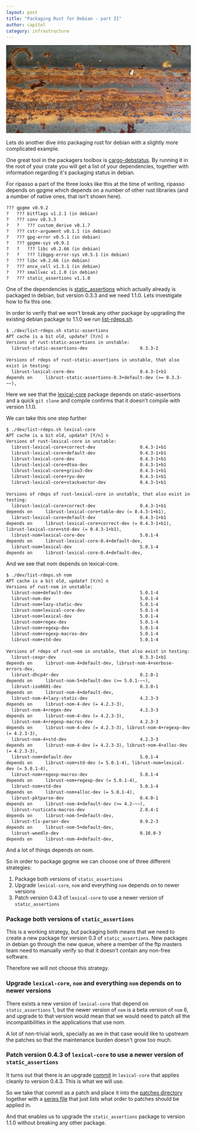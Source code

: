 ```yaml
---
layout: post
title: "Packaging Rust for Debian - part II"
author: capitol
category: infrastructure
---
```

![rusty-steel](/images/stainless_steel_iron_metal_rusty_weathered.jpeg)

Lets do another dive into packaging rust for debian with a slightly more complicated example.

One great tool in the packagers toolbox is [cargo-debstatus](https://crates.io/crates/cargo-debstatus).
By running it in the root of your crate you will get a list of your dependencies, together
with information regarding it's packaging status in debian.

For ripasso a part of the three looks like this at the time of writing, ripasso depends on gpgme
which depends on a number of other rust libraries (and a number of native ones, that isn't shown here).
```
??? gpgme v0.9.2
?   ??? bitflags v1.2.1 (in debian)
?   ??? conv v0.3.3
?   ?   ??? custom_derive v0.1.7
?   ??? cstr-argument v0.1.1 (in debian)
?   ??? gpg-error v0.5.1 (in debian)
?   ??? gpgme-sys v0.9.1
?   ?   ??? libc v0.2.66 (in debian)
?   ?   ??? libgpg-error-sys v0.5.1 (in debian)
?   ??? libc v0.2.66 (in debian)
?   ??? once_cell v1.3.1 (in debian)
?   ??? smallvec v1.1.0 (in debian)
?   ??? static_assertions v1.1.0

```

One of the dependencies is [static_assertions](https://crates.io/crates/static_assertions) which
actually already is packaged in debian, but version 0.3.3 and we need 1.1.0. Lets investigate how
to fix this one.

In order to verify that we won't break any other package by upgrading the existing debian package
to 1.1.0 we run [list-rdeps.sh](https://salsa.debian.org/rust-team/debcargo-conf/-/blob/master/dev/list-rdeps.sh).

```
$ ./dev/list-rdeps.sh static-assertions
APT cache is a bit old, update? [Y/n] n
Versions of rust-static-assertions in unstable:
  librust-static-assertions-dev                    0.3.3-2

Versions of rdeps of rust-static-assertions in unstable, that also exist in testing:
  librust-lexical-core-dev                         0.4.3-1+b1       depends on     librust-static-assertions-0.3+default-dev (>= 0.3.3-~~),
```

Here we see that the [lexical-core](https://crates.io/crates/lexical-core) package depends on static-assertions
and a quick `git clone` and compile confirms that it doesn't compile with version 1.1.0.

We can take this one step further

```
$ ./dev/list-rdeps.sh lexical-core
APT cache is a bit old, update? [Y/n] n
Versions of rust-lexical-core in unstable:
  librust-lexical-core+correct-dev                 0.4.3-1+b1
  librust-lexical-core+default-dev                 0.4.3-1+b1
  librust-lexical-core-dev                         0.4.3-1+b1
  librust-lexical-core+dtoa-dev                    0.4.3-1+b1
  librust-lexical-core+grisu3-dev                  0.4.3-1+b1
  librust-lexical-core+ryu-dev                     0.4.3-1+b1
  librust-lexical-core+stackvector-dev             0.4.3-1+b1

Versions of rdeps of rust-lexical-core in unstable, that also exist in testing:
  librust-lexical-core+correct-dev                 0.4.3-1+b1       depends on     librust-lexical-core+table-dev (= 0.4.3-1+b1),
  librust-lexical-core+default-dev                 0.4.3-1+b1       depends on     librust-lexical-core+correct-dev (= 0.4.3-1+b1), librust-lexical-core+std-dev (= 0.4.3-1+b1),
  librust-nom+lexical-core-dev                     5.0.1-4          depends on     librust-lexical-core-0.4+default-dev,
  librust-nom+lexical-dev                          5.0.1-4          depends on     librust-lexical-core-0.4+default-dev,
```

And we see that nom depends on lexical-core.

```
$ ./dev/list-rdeps.sh nom
APT cache is a bit old, update? [Y/n] n
Versions of rust-nom in unstable:
  librust-nom+default-dev                          5.0.1-4
  librust-nom-dev                                  5.0.1-4
  librust-nom+lazy-static-dev                      5.0.1-4
  librust-nom+lexical-core-dev                     5.0.1-4
  librust-nom+lexical-dev                          5.0.1-4
  librust-nom+regex-dev                            5.0.1-4
  librust-nom+regexp-dev                           5.0.1-4
  librust-nom+regexp-macros-dev                    5.0.1-4
  librust-nom+std-dev                              5.0.1-4

Versions of rdeps of rust-nom in unstable, that also exist in testing:
  librust-cexpr-dev                                0.3.3-1+b1       depends on     librust-nom-4+default-dev, librust-nom-4+verbose-errors-dev,
  librust-dhcp4r-dev                               0.2.0-1          depends on     librust-nom-5+default-dev (>= 5.0.1-~~),
  librust-iso8601-dev                              0.3.0-1          depends on     librust-nom-4+default-dev,
  librust-nom-4+lazy-static-dev                    4.2.3-3          depends on     librust-nom-4-dev (= 4.2.3-3),
  librust-nom-4+regex-dev                          4.2.3-3          depends on     librust-nom-4-dev (= 4.2.3-3),
  librust-nom-4+regexp-macros-dev                  4.2.3-3          depends on     librust-nom-4-dev (= 4.2.3-3), librust-nom-4+regexp-dev (= 4.2.3-3),
  librust-nom-4+std-dev                            4.2.3-3          depends on     librust-nom-4-dev (= 4.2.3-3), librust-nom-4+alloc-dev (= 4.2.3-3),
  librust-nom+default-dev                          5.0.1-4          depends on     librust-nom+std-dev (= 5.0.1-4), librust-nom+lexical-dev (= 5.0.1-4),
  librust-nom+regexp-macros-dev                    5.0.1-4          depends on     librust-nom+regexp-dev (= 5.0.1-4),
  librust-nom+std-dev                              5.0.1-4          depends on     librust-nom+alloc-dev (= 5.0.1-4),
  librust-pktparse-dev                             0.4.0-1          depends on     librust-nom-4+default-dev (>= 4.2-~~),
  librust-rusticata-macros-dev                     2.0.4-1          depends on     librust-nom-5+default-dev,
  librust-tls-parser-dev                           0.9.2-3          depends on     librust-nom-5+default-dev,
  librust-weedle-dev                               0.10.0-3         depends on     librust-nom-4+default-dev,
```

And a lot of things depends on nom.

So in order to package gpgme we can choose one of three different strategies:

1. Package both versions of `static_assertions`
2. Upgrade `lexical-core`, `nom` and everything `nom` depends on to newer versions
3. Patch version 0.4.3 of `lexical-core` to use a newer version of `static_assertions`

### Package both versions of `static_assertions`

This is a working strategy, but packaging both means that we need to create a new package for
version 0.3 of `static_assertions`. New packages in debian go through the new queue, where a member
of the ftp masters team need to manually verify so that it doesn't contain any non-free software.

Therefore we will not choose this strategy.

### Upgrade `lexical-core`, `nom` and everything `nom` depends on to newer versions

There exists a new version of `lexical-core` that depend on `static_assertions` 1, but the newer
version of `nom` is a beta version of `nom` 6, and upgrade to that version would mean that we would
need to patch all the incompatibilities in the applications that use nom.

A lot of non-trivial work, specially as we in that case would like to upstream the patches so that
the maintenance burden doesn't grow too much.

### Patch version 0.4.3 of `lexical-core` to use a newer version of `static_assertions`

It turns out that there is an upgrade [commit](https://github.com/Alexhuszagh/rust-lexical/commit/1e2b1ab6561903e44b5fdaef923e1a1c1f79148d)
in `lexical-core` that applies cleanly to version 0.4.3. This is what we will use.

So we take that commit as a patch and place it into the [patches directory](https://salsa.debian.org/rust-team/debcargo-conf/-/tree/master/src/lexical-core/debian/patches)
together with a [series file](https://salsa.debian.org/rust-team/debcargo-conf/-/blob/master/src/lexical-core/debian/patches/series)
that just lists what order to patches should be applied in.

And that enables us to upgrade the `static_assertions` package to version 1.1.0 without breaking
any other package.
